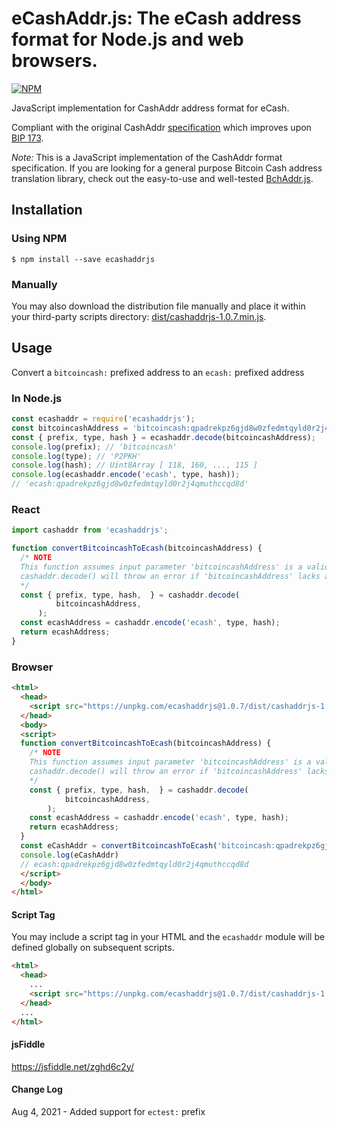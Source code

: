 # eCashAddr.js: The eCash address format for Node.js and web browsers.

[![NPM](https://nodei.co/npm/ecashaddrjs.png?downloads=true)](https://nodei.co/npm/ecashaddrjs/)

JavaScript implementation for CashAddr address format for eCash.

Compliant with the original CashAddr [specification](https://github.com/bitcoincashorg/bitcoincash.org/blob/master/spec/cashaddr.md) which improves upon [BIP 173](https://github.com/bitcoin/bips/blob/master/bip-0173.mediawiki).

*Note:* This is a JavaScript implementation of the CashAddr format specification. If you are looking for a general purpose Bitcoin Cash address translation library, check out the easy-to-use and well-tested [BchAddr.js](https://github.com/ealmansi/bchaddrjs).

## Installation

### Using NPM

```bsh
$ npm install --save ecashaddrjs
```

### Manually

You may also download the distribution file manually and place it within your third-party scripts directory: [dist/cashaddrjs-1.0.7.min.js](https://unpkg.com/ecashaddrjs@1.0.7/dist/cashaddrjs-1.0.7.min.js).

## Usage

Convert a `bitcoincash:` prefixed address to an `ecash:` prefixed address

### In Node.js

```javascript
const ecashaddr = require('ecashaddrjs');
const bitcoincashAddress = 'bitcoincash:qpadrekpz6gjd8w0zfedmtqyld0r2j4qmuj6vnmhp6'
const { prefix, type, hash } = ecashaddr.decode(bitcoincashAddress);
console.log(prefix); // 'bitcoincash'
console.log(type); // 'P2PKH'
console.log(hash); // Uint8Array [ 118, 160, ..., 115 ]
console.log(ecashaddr.encode('ecash', type, hash)); 
// 'ecash:qpadrekpz6gjd8w0zfedmtqyld0r2j4qmuthccqd8d'
```

### React
```javascript
import cashaddr from 'ecashaddrjs';

function convertBitcoincashToEcash(bitcoincashAddress) {    
  /* NOTE 
  This function assumes input parameter 'bitcoincashAddress' is a valid bitcoincash: address
  cashaddr.decode() will throw an error if 'bitcoincashAddress' lacks a prefix 
  */
  const { prefix, type, hash,  } = cashaddr.decode(
          bitcoincashAddress,
      );
  const ecashAddress = cashaddr.encode('ecash', type, hash);
  return ecashAddress;
}   
```

### Browser
```html
<html>
  <head>    
    <script src="https://unpkg.com/ecashaddrjs@1.0.7/dist/cashaddrjs-1.0.7.min.js"></script>
  </head>
  <body>
  <script>
  function convertBitcoincashToEcash(bitcoincashAddress) {    
    /* NOTE 
    This function assumes input parameter 'bitcoincashAddress' is a valid bitcoincash: address
    cashaddr.decode() will throw an error if 'bitcoincashAddress' lacks a prefix 
    */
    const { prefix, type, hash,  } = cashaddr.decode(
            bitcoincashAddress,
        );
    const ecashAddress = cashaddr.encode('ecash', type, hash);
    return ecashAddress;
  }
  const eCashAddr = convertBitcoincashToEcash('bitcoincash:qpadrekpz6gjd8w0zfedmtqyld0r2j4qmuj6vnmhp6')
  console.log(eCashAddr)
  // ecash:qpadrekpz6gjd8w0zfedmtqyld0r2j4qmuthccqd8d
  </script>
  </body>
</html>
```

#### Script Tag

You may include a script tag in your HTML and the `ecashaddr` module will be defined globally on subsequent scripts.

```html
<html>
  <head>
    ...
    <script src="https://unpkg.com/ecashaddrjs@1.0.7/dist/cashaddrjs-1.0.7.min.js"></script>
  </head>
  ...
</html>
```

#### jsFiddle

https://jsfiddle.net/zghd6c2y/

#### Change Log

Aug 4, 2021 - Added support for `ectest:` prefix